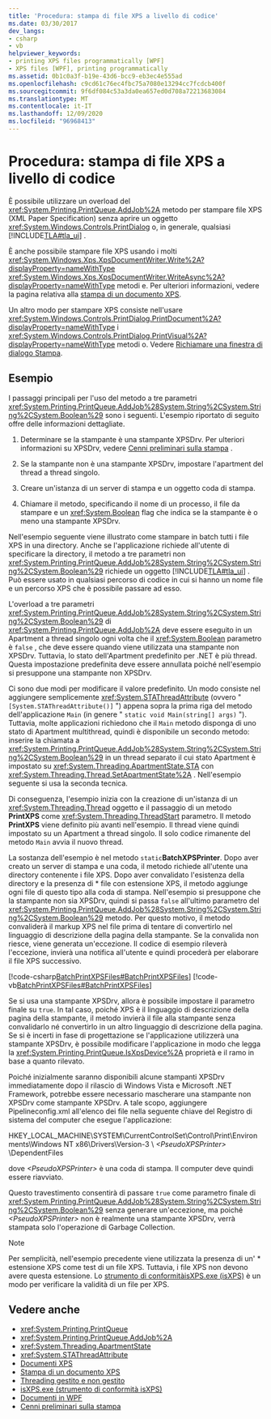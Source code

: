 ```yaml
---
title: 'Procedura: stampa di file XPS a livello di codice'
ms.date: 03/30/2017
dev_langs:
- csharp
- vb
helpviewer_keywords:
- printing XPS files programmatically [WPF]
- XPS files [WPF], printing programmatically
ms.assetid: 0b1c0a3f-b19e-43d6-bcc9-eb3ec4e555ad
ms.openlocfilehash: c9cd61c76ec4fbc75a7080e13294cc7fcdcb400f
ms.sourcegitcommit: 9f6df084c53a3da0ea657ed0d708a72213683084
ms.translationtype: MT
ms.contentlocale: it-IT
ms.lasthandoff: 12/09/2020
ms.locfileid: "96968413"
---
```

# <a name="how-to-programmatically-print-xps-files"></a>Procedura: stampa di file XPS a livello di codice

È possibile utilizzare un overload del <xref:System.Printing.PrintQueue.AddJob%2A> metodo per stampare file XPS (XML Paper Specification) senza aprire un oggetto <xref:System.Windows.Controls.PrintDialog> o, in generale, qualsiasi [!INCLUDE[TLA#tla_ui](../../../includes/tlasharptla-ui-md.md)] .

È anche possibile stampare file XPS usando i molti <xref:System.Windows.Xps.XpsDocumentWriter.Write%2A?displayProperty=nameWithType> <xref:System.Windows.Xps.XpsDocumentWriter.WriteAsync%2A?displayProperty=nameWithType> metodi e. Per ulteriori informazioni, vedere la pagina relativa alla [stampa di un documento XPS](/previous-versions/dotnet/netframework-3.5/ms771525(v=vs.90)).

Un altro modo per stampare XPS consiste nell'usare <xref:System.Windows.Controls.PrintDialog.PrintDocument%2A?displayProperty=nameWithType> i <xref:System.Windows.Controls.PrintDialog.PrintVisual%2A?displayProperty=nameWithType> metodi o. Vedere [Richiamare una finestra di dialogo Stampa](how-to-invoke-a-print-dialog.md).

## <a name="example"></a>Esempio

I passaggi principali per l'uso del metodo a tre parametri <xref:System.Printing.PrintQueue.AddJob%28System.String%2CSystem.String%2CSystem.Boolean%29> sono i seguenti. L'esempio riportato di seguito offre delle informazioni dettagliate.

1. Determinare se la stampante è una stampante XPSDrv. Per ulteriori informazioni su XPSDrv, vedere [Cenni preliminari sulla stampa](printing-overview.md) .

2. Se la stampante non è una stampante XPSDrv, impostare l'apartment del thread a thread singolo.

3. Creare un'istanza di un server di stampa e un oggetto coda di stampa.

4. Chiamare il metodo, specificando il nome di un processo, il file da stampare e un <xref:System.Boolean> flag che indica se la stampante è o meno una stampante XPSDrv.

Nell'esempio seguente viene illustrato come stampare in batch tutti i file XPS in una directory. Anche se l'applicazione richiede all'utente di specificare la directory, il metodo a tre parametri non <xref:System.Printing.PrintQueue.AddJob%28System.String%2CSystem.String%2CSystem.Boolean%29> richiede un oggetto [!INCLUDE[TLA#tla_ui](../../../includes/tlasharptla-ui-md.md)] . Può essere usato in qualsiasi percorso di codice in cui si hanno un nome file e un percorso XPS che è possibile passare ad esso.

L'overload a tre parametri <xref:System.Printing.PrintQueue.AddJob%28System.String%2CSystem.String%2CSystem.Boolean%29> di <xref:System.Printing.PrintQueue.AddJob%2A> deve essere eseguito in un Apartment a thread singolo ogni volta che il <xref:System.Boolean> parametro è `false` , che deve essere quando viene utilizzata una stampante non XPSDrv. Tuttavia, lo stato dell'Apartment predefinito per .NET è più thread. Questa impostazione predefinita deve essere annullata poiché nell'esempio si presuppone una stampante non XPSDrv.

Ci sono due modi per modificare il valore predefinito. Un modo consiste nel aggiungere semplicemente <xref:System.STAThreadAttribute> (ovvero " `[System.STAThreadAttribute()]` ") appena sopra la prima riga del metodo dell'applicazione `Main` (in genere " `static void Main(string[] args)` "). Tuttavia, molte applicazioni richiedono che il `Main` metodo disponga di uno stato di Apartment multithread, quindi è disponibile un secondo metodo: inserire la chiamata a <xref:System.Printing.PrintQueue.AddJob%28System.String%2CSystem.String%2CSystem.Boolean%29> in un thread separato il cui stato Apartment è impostato su <xref:System.Threading.ApartmentState.STA> con <xref:System.Threading.Thread.SetApartmentState%2A> . Nell'esempio seguente si usa la seconda tecnica.

Di conseguenza, l'esempio inizia con la creazione di un'istanza di un <xref:System.Threading.Thread> oggetto e il passaggio di un metodo **PrintXPS** come <xref:System.Threading.ThreadStart> parametro. Il metodo **PrintXPS** viene definito più avanti nell'esempio. Il thread viene quindi impostato su un Apartment a thread singolo. Il solo codice rimanente del metodo `Main` avvia il nuovo thread.

La sostanza dell'esempio è nel metodo `static`**BatchXPSPrinter**. Dopo aver creato un server di stampa e una coda, il metodo richiede all'utente una directory contenente i file XPS. Dopo aver convalidato l'esistenza della directory e la presenza di \* file con estensione XPS, il metodo aggiunge ogni file di questo tipo alla coda di stampa. Nell'esempio si presuppone che la stampante non sia XPSDrv, quindi si passa `false` all'ultimo parametro del <xref:System.Printing.PrintQueue.AddJob%28System.String%2CSystem.String%2CSystem.Boolean%29> metodo. Per questo motivo, il metodo convaliderà il markup XPS nel file prima di tentare di convertirlo nel linguaggio di descrizione della pagina della stampante. Se la convalida non riesce, viene generata un'eccezione. Il codice di esempio rileverà l'eccezione, invierà una notifica all'utente e quindi procederà per elaborare il file XPS successivo.

[!code-csharp[BatchPrintXPSFiles#BatchPrintXPSFiles](~/samples/snippets/csharp/VS_Snippets_Wpf/BatchPrintXPSFiles/CSharp/Program.cs#batchprintxpsfiles)]
[!code-vb[BatchPrintXPSFiles#BatchPrintXPSFiles](~/samples/snippets/visualbasic/VS_Snippets_Wpf/BatchPrintXPSFiles/visualbasic/program.vb#batchprintxpsfiles)]

Se si usa una stampante XPSDrv, allora è possibile impostare il parametro finale su `true`. In tal caso, poiché XPS è il linguaggio di descrizione della pagina della stampante, il metodo invierà il file alla stampante senza convalidarlo né convertirlo in un altro linguaggio di descrizione della pagina. Se si è incerti in fase di progettazione se l'applicazione utilizzerà una stampante XPSDrv, è possibile modificare l'applicazione in modo che legga la <xref:System.Printing.PrintQueue.IsXpsDevice%2A> proprietà e il ramo in base a quanto rilevato.

Poiché inizialmente saranno disponibili alcune stampanti XPSDrv immediatamente dopo il rilascio di Windows Vista e Microsoft .NET Framework, potrebbe essere necessario mascherare una stampante non XPSDrv come stampante XPSDrv. A tale scopo, aggiungere Pipelineconfig.xml all'elenco dei file nella seguente chiave del Registro di sistema del computer che esegue l'applicazione:

HKEY_LOCAL_MACHINE\SYSTEM\CurrentControlSet\Control\Print\Environments\Windows NT x86\Drivers\Version-3 \\ *\<PseudoXPSPrinter>* \DependentFiles

dove *\<PseudoXPSPrinter>* è una coda di stampa. Il computer deve quindi essere riavviato.

Questo travestimento consentirà di passare `true` come parametro finale di <xref:System.Printing.PrintQueue.AddJob%28System.String%2CSystem.String%2CSystem.Boolean%29> senza generare un'eccezione, ma poiché *\<PseudoXPSPrinter>* non è realmente una stampante XPSDrv, verrà stampata solo l'operazione di Garbage Collection.

> [!NOTE]
> Per semplicità, nell'esempio precedente viene utilizzata la presenza di un' \* estensione XPS come test di un file XPS. Tuttavia, i file XPS non devono avere questa estensione. Lo [ strumento di conformitàisXPS.exe (isXPS)](/previous-versions/dotnet/netframework-4.0/aa348104(v=vs.100)) è un modo per verificare la validità di un file per XPS.

## <a name="see-also"></a>Vedere anche

- <xref:System.Printing.PrintQueue>
- <xref:System.Printing.PrintQueue.AddJob%2A>
- <xref:System.Threading.ApartmentState>
- <xref:System.STAThreadAttribute>
- [Documenti XPS](/windows/desktop/printdocs/documents)
- [Stampa di un documento XPS](/previous-versions/dotnet/netframework-3.5/ms771525(v=vs.90))
- [Threading gestito e non gestito](/previous-versions/dotnet/netframework-4.0/5s8ee185(v=vs.100))
- [isXPS.exe (strumento di conformità isXPS)](/previous-versions/dotnet/netframework-4.0/aa348104(v=vs.100))
- [Documenti in WPF](documents-in-wpf.md)
- [Cenni preliminari sulla stampa](printing-overview.md)
